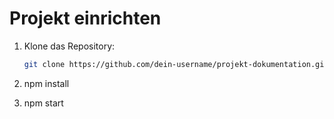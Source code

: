 # Projekt einrichten
1. Klone das Repository:
   ```bash
   git clone https://github.com/dein-username/projekt-dokumentation.git
2. npm install

3. npm start
